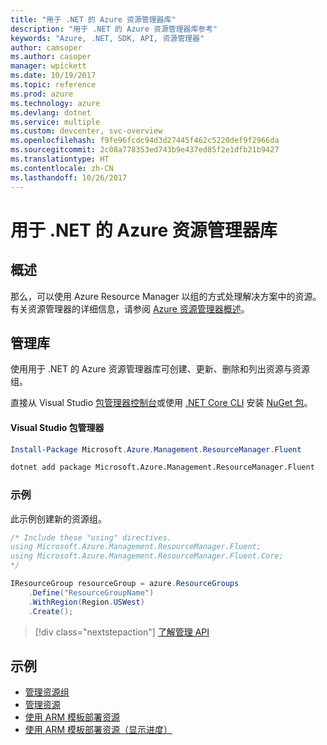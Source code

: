 ```yaml
---
title: "用于 .NET 的 Azure 资源管理器库"
description: "用于 .NET 的 Azure 资源管理器库参考"
keywords: "Azure, .NET, SDK, API, 资源管理器"
author: camsoper
ms.author: casoper
manager: wpickett
ms.date: 10/19/2017
ms.topic: reference
ms.prod: azure
ms.technology: azure
ms.devlang: dotnet
ms.service: multiple
ms.custom: devcenter, svc-overview
ms.openlocfilehash: f9fe96fcdc94d3d27445f462c5220def9f2966da
ms.sourcegitcommit: 2c08a778353ed743b9e437ed85f2e1dfb21b9427
ms.translationtype: HT
ms.contentlocale: zh-CN
ms.lasthandoff: 10/26/2017
---
```

# <a name="azure-resource-manager-libraries-for-net"></a>用于 .NET 的 Azure 资源管理器库

## <a name="overview"></a>概述

那么，可以使用 Azure Resource Manager 以组的方式处理解决方案中的资源。  有关资源管理器的详细信息，请参阅 [Azure 资源管理器概述](https://docs.microsoft.com/azure/azure-resource-manager/resource-group-overview)。

## <a name="management-library"></a>管理库

使用用于 .NET 的 Azure 资源管理器库可创建、更新、删除和列出资源与资源组。

直接从 Visual Studio [包管理器控制台][PackageManager]或使用 [.NET Core CLI][DotNetCLI] 安装 [NuGet 包](https://www.nuget.org/packages/Microsoft.Azure.Management.ResourceManager.Fluent)。

#### <a name="visual-studio-package-manager"></a>Visual Studio 包管理器

```powershell
Install-Package Microsoft.Azure.Management.ResourceManager.Fluent
```

```bash
dotnet add package Microsoft.Azure.Management.ResourceManager.Fluent
```

### <a name="example"></a>示例

此示例创建新的资源组。

```csharp
/* Include these "using" directives.
using Microsoft.Azure.Management.ResourceManager.Fluent;
using Microsoft.Azure.Management.ResourceManager.Fluent.Core;
*/

IResourceGroup resourceGroup = azure.ResourceGroups
    .Define("ResourceGroupName")
    .WithRegion(Region.USWest)
    .Create();
```

> [!div class="nextstepaction"]
> [了解管理 API](/dotnet/api/overview/azure/resources/management)


## <a name="samples"></a>示例

* [管理资源组](https://github.com/Azure-Samples/resources-dotnet-manage-resource-group)
* [管理资源](https://github.com/Azure-Samples/resources-dotnet-manage-resource)
* [使用 ARM 模板部署资源](https://github.com/Azure-Samples/resources-dotnet-deploy-using-arm-template)
* [使用 ARM 模板部署资源（显示进度）](https://github.com/Azure-Samples/resources-dotnet-deploy-using-arm-template-with-progress)


[PackageManager]: https://docs.microsoft.com/nuget/tools/package-manager-console
[DotNetCLI]: https://docs.microsoft.com/dotnet/core/tools/dotnet-add-package
